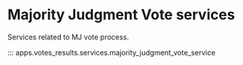 # Majority Judgment Vote services

Services related to MJ vote process.

::: apps.votes_results.services.majority_judgment_vote_service